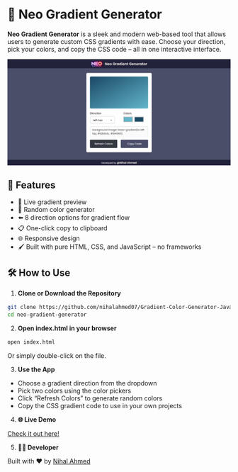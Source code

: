 # 🌈 Neo Gradient Generator

**Neo Gradient Generator** is a sleek and modern web-based tool that allows users to generate custom CSS gradients with ease. Choose your direction, pick your colors, and copy the CSS code – all in one interactive interface.

![Neo Gradient Generator Preview](./preview.png)

## 🚀 Features

- 🎨 Live gradient preview
- 🔁 Random color generator
- ⬅️ 8 direction options for gradient flow
- 📋 One-click copy to clipboard
- 🌐 Responsive design
- 🖌️ Built with pure HTML, CSS, and JavaScript – no frameworks

## 🛠️ How to Use

1. **Clone or Download the Repository**

```bash
git clone https://github.com/nihalahmed07/Gradient-Color-Generator-JavaScript.git
cd neo-gradient-generator
```

2. **Open index.html in your browser**
   
```bash
open index.html
```
Or simply double-click on the file.

3. **Use the App**

- Choose a gradient direction from the dropdown
- Pick two colors using the color pickers
- Click “Refresh Colors” to generate random colors
- Copy the CSS gradient code to use in your own projects

4. **🌐 Live Demo**
   
[Check it out here!](https://neo-gradientcolor.netlify.app/)

5. **🧑‍💻 Developer**

Built with ❤️ by [Nihal Ahmed](https://nihalahmed.in/)


